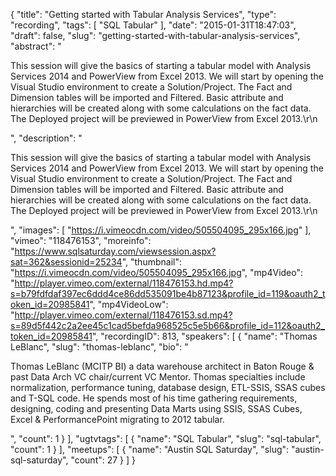 {
  "title": "Getting started with Tabular Analysis Services",
  "type": "recording",
  "tags": [
    "SQL Tabular"
  ],
  "date": "2015-01-31T18:47:03",
  "draft": false,
  "slug": "getting-started-with-tabular-analysis-services",
  "abstract": "<p>This session will give the basics of starting a tabular model with Analysis Services 2014 and PowerView from Excel 2013. We will start by opening the Visual Studio environment to create a Solution/Project. The Fact and Dimension tables will be imported and Filtered. Basic attribute and hierarchies will be created along with some calculations on the fact data. The Deployed project will be previewed in PowerView from Excel 2013.\r\n</p>",
  "description": "<p>This session will give the basics of starting a tabular model with Analysis Services 2014 and PowerView from Excel 2013. We will start by opening the Visual Studio environment to create a Solution/Project. The Fact and Dimension tables will be imported and Filtered. Basic attribute and hierarchies will be created along with some calculations on the fact data. The Deployed project will be previewed in PowerView from Excel 2013.\r\n</p>",
  "images": [
    "https://i.vimeocdn.com/video/505504095_295x166.jpg"
  ],
  "vimeo": "118476153",
  "moreinfo": "https://www.sqlsaturday.com/viewsession.aspx?sat=362&sessionid=25234",
  "thumbnail": "https://i.vimeocdn.com/video/505504095_295x166.jpg",
  "mp4Video": "http://player.vimeo.com/external/118476153.hd.mp4?s=b79fdfdaf397ec6ddd4ce86dd535091be4b87123&profile_id=119&oauth2_token_id=20985841",
  "mp4VideoLow": "http://player.vimeo.com/external/118476153.sd.mp4?s=89d5f442c2a2ee45c1cad5befda968525c5e5b66&profile_id=112&oauth2_token_id=20985841",
  "recordingID": 813,
  "speakers": [
    {
      "name": "Thomas LeBlanc",
      "slug": "thomas-leblanc",
      "bio": "<p>Thomas LeBlanc (MCITP BI) a data warehouse architect in Baton Rouge & past Data Arch VC chair/current VC Mentor. Thomas specialties include normalization, performance tuning, database design, ETL-SSIS, SSAS cubes and T-SQL code. He spends most of his time gathering requirements, designing, coding and presenting Data Marts using SSIS, SSAS Cubes, Excel & PerformancePoint migrating to 2012 tabular.</p>",
      "count": 1
    }
  ],
  "ugtvtags": [
    {
      "name": "SQL Tabular",
      "slug": "sql-tabular",
      "count": 1
    }
  ],
  "meetups": [
    {
      "name": "Austin SQL Saturday",
      "slug": "austin-sql-saturday",
      "count": 27
    }
  ]
}